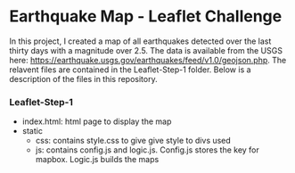 # Earthquake Map - Leaflet Challenge
In this project, I created a map of all earthquakes detected over the last thirty days with a magnitude over 2.5. The data is available from the USGS here: https://earthquake.usgs.gov/earthquakes/feed/v1.0/geojson.php. The relavent files are contained in the Leaflet-Step-1 folder. Below is a description of the files in this repository.

### Leaflet-Step-1
- index.html: html page to display the map
- static
    - css: contains style.css to give give style to divs used
    - js: contains config.js and logic.js. Config.js stores the key for mapbox. Logic.js builds the maps
